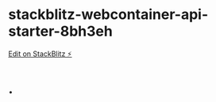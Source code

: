 # stackblitz-webcontainer-api-starter-8bh3eh

[Edit on StackBlitz ⚡️](https://stackblitz.com/edit/stackblitz-webcontainer-api-starter-8bh3eh)

# . 